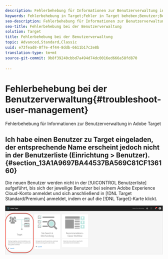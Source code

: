 ```yaml
---
description: Fehlerbehebung für Informationen zur Benutzerverwaltung in Adobe Target
keywords: Fehlerbehebung in Target;Fehler in Target beheben;Benutzer;Benutzerverwaltung
seo-description: Fehlerbehebung für Informationen zur Benutzerverwaltung in Adobe Target
seo-title: Fehlerbehebung bei der Benutzerverwaltung
solution: Target
title: Fehlerbehebung bei der Benutzerverwaltung
topic: Advanced,Standard,Classic
uuid: e73fead8-0f7e-4f44-8ddb-6611b17c2e8b
translation-type: tm+mt
source-git-commit: 9b8f39240cbbd7a494d74dc0016ed666a58fd870

---
```



# Fehlerbehebung bei der Benutzerverwaltung{#troubleshoot-user-management}

Fehlerbehebung für Informationen zur Benutzerverwaltung in Adobe Target

## Ich habe einen Benutzer zu Target eingeladen, der entsprechende Name erscheint jedoch nicht in der Benutzerliste (Einrichtung &gt; Benutzer).   {#section_13A1A9697BA44537BA569C81CF136160}

Die neuen Benutzer werden nicht in der [!UICONTROL Benutzerliste] aufgeführt, bis sich der jeweilige Benutzer bei seinem Adobe Experience Cloud-Konto anmeldet und sich anschließend in [!DNL Target Standard/Premium] anmeldet, indem er auf die [!DNL Target]-Karte klickt.

![Target-Karte](/help/administrating-target/assets/target_card_new.png)